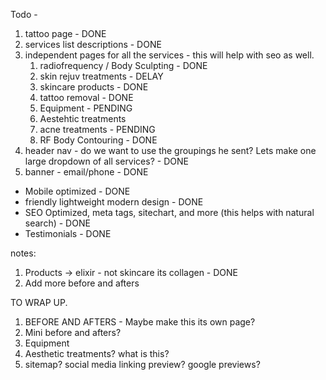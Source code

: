 Todo -

1. tattoo page - DONE
2. services list descriptions - DONE
3. independent pages for all the services - this will help with seo as well.
    1. radiofrequency / Body Sculpting - DONE
    2. skin rejuv treatments - DELAY
    3. skincare products - DONE
    4. tattoo removal - DONE
    5. Equipment - PENDING
    6. Aestehtic treatments 
    7. acne treatments - PENDING
    8. RF Body Contouring - DONE
4. header nav - do we want to use the groupings he sent? Lets make one large dropdown of all services? - DONE
5. banner - email/phone - DONE

- Mobile optimized - DONE
- friendly lightweight modern design - DONE
- SEO Optimized, meta tags, sitechart, and more (this helps with natural search) - DONE
- Testimonials - DONE


notes:
1. Products -> elixir - not skincare its collagen - DONE
2. Add more before and afters




TO WRAP UP.
1. BEFORE AND AFTERS - Maybe make this its own page?
2. Mini before and afters?
3. Equipment
4. Aesthetic treatments? what is this?
5. sitemap? social media linking preview? google previews?